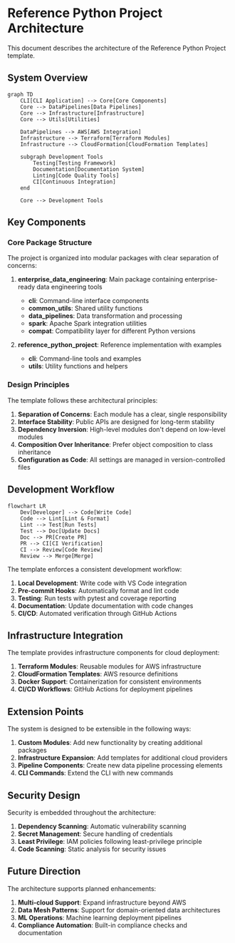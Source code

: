 # Reference Python Project Architecture

This document describes the architecture of the Reference Python Project template.

## System Overview

```mermaid
graph TD
    CLI[CLI Application] --> Core[Core Components]
    Core --> DataPipelines[Data Pipelines]
    Core --> Infrastructure[Infrastructure]
    Core --> Utils[Utilities]

    DataPipelines --> AWS[AWS Integration]
    Infrastructure --> Terraform[Terraform Modules]
    Infrastructure --> CloudFormation[CloudFormation Templates]

    subgraph Development Tools
        Testing[Testing Framework]
        Documentation[Documentation System]
        Linting[Code Quality Tools]
        CI[Continuous Integration]
    end

    Core --> Development Tools
```

## Key Components

### Core Package Structure

The project is organized into modular packages with clear separation of concerns:

1. **enterprise_data_engineering**: Main package containing enterprise-ready data engineering tools

   - **cli**: Command-line interface components
   - **common_utils**: Shared utility functions
   - **data_pipelines**: Data transformation and processing
   - **spark**: Apache Spark integration utilities
   - **compat**: Compatibility layer for different Python versions

1. **reference_python_project**: Reference implementation with examples

   - **cli**: Command-line tools and examples
   - **utils**: Utility functions and helpers

### Design Principles

The template follows these architectural principles:

1. **Separation of Concerns**: Each module has a clear, single responsibility
1. **Interface Stability**: Public APIs are designed for long-term stability
1. **Dependency Inversion**: High-level modules don't depend on low-level modules
1. **Composition Over Inheritance**: Prefer object composition to class inheritance
1. **Configuration as Code**: All settings are managed in version-controlled files

## Development Workflow

```mermaid
flowchart LR
    Dev[Developer] --> Code[Write Code]
    Code --> Lint[Lint & Format]
    Lint --> Test[Run Tests]
    Test --> Doc[Update Docs]
    Doc --> PR[Create PR]
    PR --> CI[CI Verification]
    CI --> Review[Code Review]
    Review --> Merge[Merge]
```

The template enforces a consistent development workflow:

1. **Local Development**: Write code with VS Code integration
1. **Pre-commit Hooks**: Automatically format and lint code
1. **Testing**: Run tests with pytest and coverage reporting
1. **Documentation**: Update documentation with code changes
1. **CI/CD**: Automated verification through GitHub Actions

## Infrastructure Integration

The template provides infrastructure components for cloud deployment:

1. **Terraform Modules**: Reusable modules for AWS infrastructure
1. **CloudFormation Templates**: AWS resource definitions
1. **Docker Support**: Containerization for consistent environments
1. **CI/CD Workflows**: GitHub Actions for deployment pipelines

## Extension Points

The system is designed to be extensible in the following ways:

1. **Custom Modules**: Add new functionality by creating additional packages
1. **Infrastructure Expansion**: Add templates for additional cloud providers
1. **Pipeline Components**: Create new data pipeline processing elements
1. **CLI Commands**: Extend the CLI with new commands

## Security Design

Security is embedded throughout the architecture:

1. **Dependency Scanning**: Automatic vulnerability scanning
1. **Secret Management**: Secure handling of credentials
1. **Least Privilege**: IAM policies following least-privilege principle
1. **Code Scanning**: Static analysis for security issues

## Future Direction

The architecture supports planned enhancements:

1. **Multi-cloud Support**: Expand infrastructure beyond AWS
1. **Data Mesh Patterns**: Support for domain-oriented data architectures
1. **ML Operations**: Machine learning deployment pipelines
1. **Compliance Automation**: Built-in compliance checks and documentation
